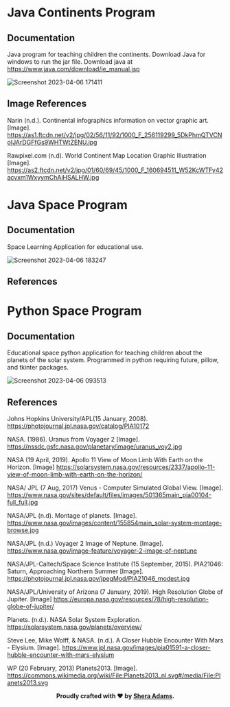 # Java Continents Program

## Documentation
Java program for teaching children the continents. Download Java for windows to run the jar file. Download java at https://www.java.com/download/ie_manual.jsp

![Screenshot 2023-04-06 171411](https://user-images.githubusercontent.com/110789514/230495317-8d75706f-fa24-4972-afa7-05a6a5da0e58.png)

## Image References

Narin (n.d.). Continental infographics information on vector graphic art. [Image]. https://as1.ftcdn.net/v2/jpg/02/56/11/92/1000_F_256119299_5DkPhmQTVCNoIJArDGFfGs9WHTWtZENU.jpg

Rawpixel.com (n.d). World Continent Map Location Graphic Illustration [Image]. https://as2.ftcdn.net/v2/jpg/01/60/69/45/1000_F_160694511_W52KcWTFy42acvxm1WxyymChAiHSALHW.jpg

# Java Space Program

## Documentation

Space Learning Application for educational use.

![Screenshot 2023-04-06 183247](https://user-images.githubusercontent.com/110789514/230505786-ab61e6c6-c277-4e55-a6f0-e0e05be88272.png)

## References



# Python Space Program 

## Documentation

Educational space python application for  teaching children about the planets of the solar system. Programmed in python requiring future, pillow, and tkinter packages.

![Screenshot 2023-04-06 093513](https://user-images.githubusercontent.com/110789514/230394398-a65903a4-1a90-458c-83aa-720484716d10.png)

## References

Johns Hopkins University/APL(15 January, 2008). https://photojournal.jpl.nasa.gov/catalog/PIA10172

NASA. (1986). Uranus from Voyager 2 [Image]. https://nssdc.gsfc.nasa.gov/planetary/image/uranus_voy2.jpg

NASA (19 April, 2019). Apollo 11 View of Moon Limb With Earth on the Horizon. [Image] https://solarsystem.nasa.gov/resources/2337/apollo-11-view-of-moon-limb-with-earth-on-the-horizon/

NASA/ JPL (7 Aug, 2017) Venus - Computer Simulated Global View. [Image]. https://www.nasa.gov/sites/default/files/images/501365main_pia00104-full_full.jpg

NASA/JPL (n.d). Montage of planets. [Image]. https://www.nasa.gov/images/content/155854main_solar-system-montage-browse.jpg

NASA/JPL (n.d.) Voyager 2 Image of Neptune. [Image]. https://www.nasa.gov/image-feature/voyager-2-image-of-neptune

NASA/JPL-Caltech/Space Science Institute (15 September, 2015). PIA21046: Saturn, Approaching Northern Summer [Image]. https://photojournal.jpl.nasa.gov/jpegMod/PIA21046_modest.jpg

NASA/JPL/University of Arizona (7 January, 2019). High Resolution Globe of Jupiter. [Image] https://europa.nasa.gov/resources/78/high-resolution-globe-of-jupiter/

Planets. (n.d.). NASA Solar System Exploration. https://solarsystem.nasa.gov/planets/overview/

Steve Lee, Mike Wolff, & NASA. (n.d.). A Closer Hubble Encounter With Mars - Elysium. [Image].  https://www.jpl.nasa.gov/images/pia01591-a-closer-hubble-encounter-with-mars-elysium

WP (20 February, 2013) Planets2013. [Image]. https://commons.wikimedia.org/wiki/File:Planets2013_nl.svg#/media/File:Planets2013.svg

<div style="text-align: center;">
  <p><strong>Proudly crafted with ❤️ by <a href="https://github.com/sheraadams" target="_blank">Shera Adams</a>.</strong></p>
</div>
